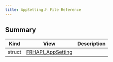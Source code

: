 ```yaml
---
title: AppSetting.h File Reference
---
```


## Summary
| Kind | View | Description |
|------|------|-------------|
|struct|[FRHAPI_AppSetting](/unreal-plugins/all/structfrhapi__appsetting/#structFRHAPI__AppSetting)||
